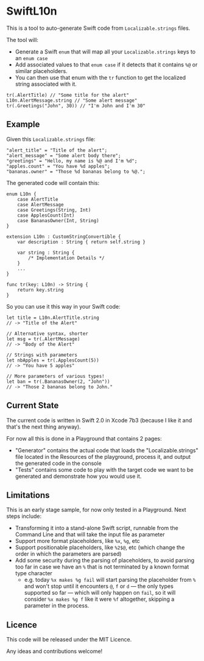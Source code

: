 # SwiftL10n

This is a tool to auto-generate Swift code from `Localizable.strings` files.

The tool will:

* Generate a Swift `enum` that will map all your `Localizable.strings` keys to an `enum case`
* Add associated values to that `enum case` if it detects that it contains `%@` or similar placeholders.
* You can then use that enum with the `tr` function to get the localized string associated with it.

```
tr(.AlertTitle) // "Some title for the alert"
L10n.AlertMessage.string // "Some alert message"
tr(.Greetings("John", 30)) // "I'm John and I'm 30"
```

## Example

Given this `Localizable.strings` file:

```
"alert_title" = "Title of the alert";
"alert_message" = "Some alert body there";
"greetings" = "Hello, my name is %@ and I'm %d";
"apples.count" = "You have %d apples";
"bananas.owner" = "Those %d bananas belong to %@.";
```

The generated code will contain this:

```
enum L10n {
	case AlertTitle
	case AlertMessage
	case Greetings(String, Int)
	case ApplesCount(Int)
	case BananasOwner(Int, String)
}

extension L10n : CustomStringConvertible {
	var description : String { return self.string }

	var string : String {
		/* Implementation Details */
	}
	...
}

func tr(key: L10n) -> String {
	return key.string
}
```


So you can use it this way in your Swift code:

```
let title = L10n.AlertTitle.string
// -> "Title of the Alert"

// Alternative syntax, shorter
let msg = tr(.AlertMessage)
// -> "Body of the Alert"

// Strings with parameters
let nbApples = tr(.ApplesCount(5))
// -> "You have 5 apples"

// More parameters of various types!
let ban = tr(.BananasOwner(2, "John"))
// -> "Those 2 bananas belong to John."
```

## Current State

The current code is written in Swift 2.0 in Xcode 7b3 (because I like it and that's the next thing anyway).

For now all this is done in a Playground that contains 2 pages:

* "Generator" contains the actual code that loads the "Localizable.strings" file located in the Resources of the playground, process it, and output the generated code in the console
* "Tests" contains some code to play with the target code we want to be generated and demonstrate how you would use it.

## Limitations

This is an early stage sample, for now only tested in a Playground. Next steps include:

* Transforming it into a stand-alone Swift script, runnable from the Command Line and that will take the input file as parameter
* Support more format placeholders, like `%x`, `%g`, etc
* Support positionable placeholders, like `%2$@`, etc (which change the order in which the parameters are parsed)
* Add some security during the parsing of placeholders, to avoid parsing too far in case we have an `%` that is not terminated by a known format type character
  * e.g. today `%x makes %g fail` will start parsing the placeholder from `%` and won't stop until it encounters `@`, `f` or `d` — the only types supported so far — which will only happen on `fail`, so it will consider `%x makes %g f` like it were `%f` altogether, skipping a parameter in the process.


## Licence

This code will be released under the MIT Licence.

Any ideas and contributions welcome!
